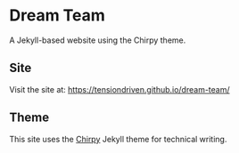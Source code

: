 # Dream Team

A Jekyll-based website using the Chirpy theme.

## Site

Visit the site at: https://tensiondriven.github.io/dream-team/

## Theme

This site uses the [Chirpy](https://github.com/cotes2020/jekyll-theme-chirpy) Jekyll theme for technical writing.